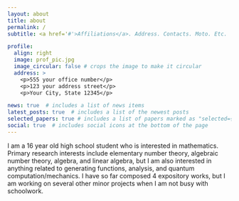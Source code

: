 ```yaml
---
layout: about
title: about
permalink: /
subtitle: <a href='#'>Affiliations</a>. Address. Contacts. Moto. Etc.

profile:
  align: right
  image: prof_pic.jpg
  image_circular: false # crops the image to make it circular
  address: >
    <p>555 your office number</p>
    <p>123 your address street</p>
    <p>Your City, State 12345</p>

news: true  # includes a list of news items
latest_posts: true  # includes a list of the newest posts
selected_papers: true # includes a list of papers marked as "selected={true}"
social: true  # includes social icons at the bottom of the page
---
```


I am a 16 year old high school student who is interested in mathematics. Primary research interests include elementary number theory, algebraic number theory, algebra, and linear algebra, but I am also interested in anything related to generating functions, analysis, and quantum computation/mechanics. I have so far composed 4 expository works, but I am working on several other minor projects when I am not busy with schoolwork. 
